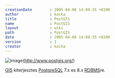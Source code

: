 ```yaml
---
creationDate        : 2005-04-06 14:09:35 +0200 
author              : kocka 
title               : PostGIS 
name                : PostGIS 
layout              : wiki 
path                : PostGIS 
date                : 2005-04-06 14:09:35 +0200 
version             : 1 
creator             : kocka 
---
```

![image](http://www.postgis.org/img-bin/postgis_logo.jpg)(http://www.postgis.org/)

[GIS](GIS.html) kiterjesztes [PostgreSQL](PostgreSQL.html) 7.x es 8.x [RDBMS](RDBMS.html)re.
